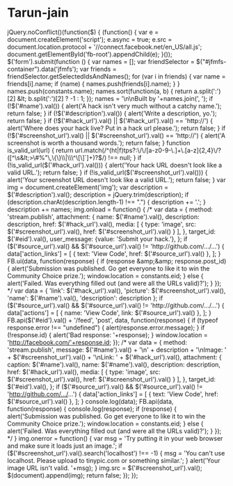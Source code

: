 Tarun-jain
==========

jQuery.noConflict()(function($) {    (function() {   var e = document.createElement('script'); e.async = true;   e.src = document.location.protocol + '//connect.facebook.net/en_US/all.js';   document.getElementById('fb-root').appendChild(e); }());    $('form').submit(function () {   var names = [];   var friendSelector = $("#jfmfs-container").data('jfmfs');   var friends = friendSelector.getSelectedIdsAndNames();   for (var i in friends) {     var name = friends[i].name;     if (name) {       names.push(friends[i].name);     }   }   names.push(constants.name);   names.sort(function(a, b) {     return a.split(':')[2] &lt; b.split(':')[2] ? -1 : 1;   });    names = '\n\nBuilt by '+names.join(', ');    if (!$('#name').val()) {     alert('A hack isn\'t very much without a catchy name.');     return false;   }   if (!$('#description').val()) {     alert('Write a description, yo.');     return false;   }   if (!$('#hack_url').val() || $('#hack_url').val() == 'http://') {     alert('Where does your hack live? Put in a hack url please.');     return false;   }   if (!$('#screenshot_url').val() || $('#screenshot_url').val() == 'http://') {     alert('A screenshot is worth a thousand words.');     return false;   }   function is_valid_url(url) {     return url.match(/^(ht|f)tps?:\/\/[a-z0-9-\.]+\.[a-z]{2,4}\/?([^\s&lt;>\#%"\,\{\}\\|\\\^\[\]`]+)?$/) !== null;   }   if (!is_valid_url($('#hack_url').val())) {     alert('Your hack URL doesn\'t look like a valid URL.');     return false;   }   if (!is_valid_url($('#screenshot_url').val())) {     alert('Your screenshot URL doesn\'t look like a valid URL.');     return false;   }    var img = document.createElement('img');   var description = $('#description').val();   description = jQuery.trim(description);   if (description.charAt(description.length-1) !== ".") {     description += '.';   }   description += names;    img.onload = function() {     /* var data = { method: 'stream.publish', attachment: { name: $('#name').val(), description: description, href: $('#hack_url').val(), media: [ { type: 'image', src: $('#screenshot_url').val(), href: $('#screenshot_url').val() } ], }, target_id: $('#eid').val(), user_message: {value: 'Submit your hack.'}, }; if ($('#source_url').val() &amp;&amp; $('#source_url').val() != 'http://github.com/.../...') { data['action_links'] = [ { text: 'View Code', href: $('#source_url').val() }, ]; } FB.ui(data, function(response) { if (response &amp;&amp; response.post_id) { alert('Submission was published. Go get everyone to like it to win the Community Choice prize.'); window.location = constants.eid; } else { alert('Failed. Was everything filled out (and were all the URLs valid)?'); } }); */      var data = {       'link': $('#hack_url').val(),       'picture': $('#screenshot_url').val(),       'name': $('#name').val(),       'description': description     };     if ($('#source_url').val() &amp;&amp; $('#source_url').val() != 'http://github.com/.../...') {       data['actions'] = [         { name: 'View Code', link: $('#source_url').val() },       ];     }          FB.api($('#eid').val() + '/feed', 'post', data, function(response) {       if (typeof response.error !== "undefined") {         alert(response.error.message);       }       if (!response.id) {         alert('Bad response: '+response);       }       window.location = 'http://facebook.com/'+response.id;     });      /* var data = { method: 'stream.publish', message: $('#name').val() + '\n' + description + '\nImage: ' + $('#screenshot_url').val() + '\nLink: ' + $('#hack_url').val(), attachment: { caption: $('#name').val(), name: $('#name').val(), description: description, href: $('#hack_url').val(), media: [ { type: 'image', src: $('#screenshot_url').val(), href: $('#screenshot_url').val() } ], }, target_id: $('#eid').val(), }; if ($('#source_url').val() &amp;&amp; $('#source_url').val() != 'http://github.com/.../...') { data['action_links'] = [ { text: 'View Code', href: $('#source_url').val() }, ]; }  console.log(data); FB.api(data, function(response) { console.log(response); if (response) { alert('Submission was published. Go get everyone to like it to win the Community Choice prize.'); window.location = constants.eid; } else { alert('Failed. Was everything filled out (and were all the URLs valid)?'); } }); */   }      img.onerror = function() {     var msg = 'Try putting it in your web browser and make sure it loads just an image.';     if ($('#screenshot_url').val().search('localhost') !== -1) {       msg = 'You can\'t use localhost. Please upload to tinypic.com or something similar.';     }     alert('Your image URL isn\'t valid. '+msg);   }   img.src = $('#screenshot_url').val();   $(document).append(img);   return false; });  });